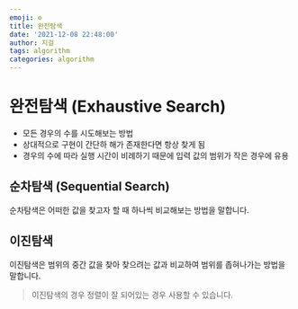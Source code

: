 ```yaml
---
emoji: ⚙
title: 완전탐색
date: '2021-12-08 22:48:00'
author: 지걸
tags: algorithm
categories: algorithm
---
```


# 완전탐색 (Exhaustive Search)
- 모든 경우의 수를 시도해보는 방법
- 상대적으로 구현이 간단하 해가 존재한다면 항상 찾게 됨
- 경우의 수에 따라 실행 시간이 비례하기 때문에 입력 값의 범위가 작은 경우에 유용

## 순차탐색 (Sequential Search)
순차탐색은 어떠한 값을 찾고자 할 때 하나씩 비교해보는 방법을 말합니다.

## 이진탐색
이진탐색은 범위의 중간 값을 찾아 찾으려는 값과 비교하여 범위를 좁혀나가는 방법을 말합니다.
> 이진탐색의 경우 정렬이 잘 되어있는 경우 사용할 수 있습니다.
